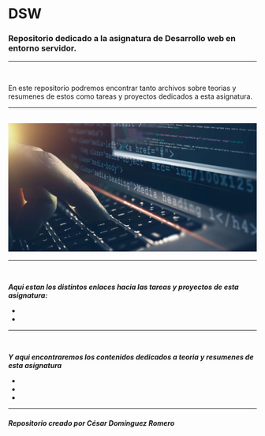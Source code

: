 # DSW

### Repositorio dedicado a la asignatura de Desarrollo web en entorno servidor.

---

<br>

En este repositorio podremos encontrar tanto archivos sobre teorias y resumenes de estos como tareas y proyectos dedicados a esta asignatura.

---

<br>

<img src="https://github.com/Cesardrom/2-DAW/blob/9b9d7a6c89475fecf8de138d2dfb42fc5ad6eff5/DEW/img/AdobeStock_126016889apaisado.jpg">

---

<br>

***Aqui estan los distintos enlaces hacia las tareas y proyectos de esta asignatura:***

- 

- 

---

<br>

***Y aqui encontraremos los contenidos dedicados a teoria y resumenes de esta asignatura***

- 

- 

- 

---

##### Repositorio creado por César Domínguez Romero